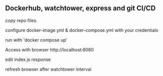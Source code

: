 ## Dockerhub, watchtower, express and git CI/CD

copy repo files.

configure docker-image.yml & docker-compose.yml with your credentials

run with 'docker compose up'

Access with browser http://localhost:8080

edit index.js response

refresh browser after watchtower interval